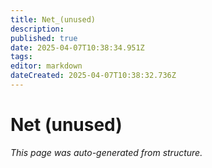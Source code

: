 ```yaml
---
title: Net_(unused)
description: 
published: true
date: 2025-04-07T10:38:34.951Z
tags: 
editor: markdown
dateCreated: 2025-04-07T10:38:32.736Z
---
```


# Net (unused)

*This page was auto-generated from structure.*